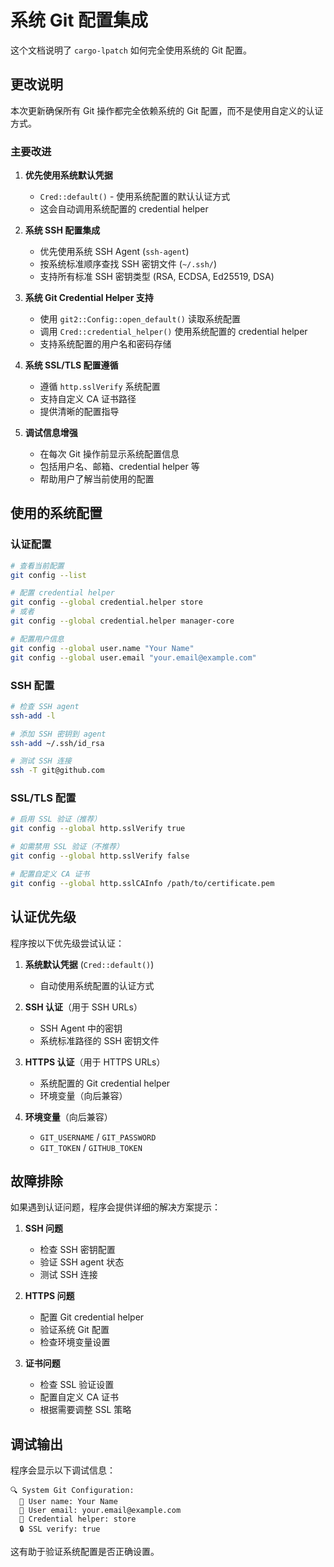 # 系统 Git 配置集成

这个文档说明了 `cargo-lpatch` 如何完全使用系统的 Git 配置。

## 更改说明

本次更新确保所有 Git 操作都完全依赖系统的 Git 配置，而不是使用自定义的认证方式。

### 主要改进

1. **优先使用系统默认凭据**
   - `Cred::default()` - 使用系统配置的默认认证方式
   - 这会自动调用系统配置的 credential helper

2. **系统 SSH 配置集成**
   - 优先使用系统 SSH Agent (`ssh-agent`)
   - 按系统标准顺序查找 SSH 密钥文件 (`~/.ssh/`)
   - 支持所有标准 SSH 密钥类型 (RSA, ECDSA, Ed25519, DSA)

3. **系统 Git Credential Helper 支持**
   - 使用 `git2::Config::open_default()` 读取系统配置
   - 调用 `Cred::credential_helper()` 使用系统配置的 credential helper
   - 支持系统配置的用户名和密码存储

4. **系统 SSL/TLS 配置遵循**
   - 遵循 `http.sslVerify` 系统配置
   - 支持自定义 CA 证书路径
   - 提供清晰的配置指导

5. **调试信息增强**
   - 在每次 Git 操作前显示系统配置信息
   - 包括用户名、邮箱、credential helper 等
   - 帮助用户了解当前使用的配置

## 使用的系统配置

### 认证配置

```bash
# 查看当前配置
git config --list

# 配置 credential helper
git config --global credential.helper store
# 或者
git config --global credential.helper manager-core

# 配置用户信息
git config --global user.name "Your Name"
git config --global user.email "your.email@example.com"
```

### SSH 配置

```bash
# 检查 SSH agent
ssh-add -l

# 添加 SSH 密钥到 agent
ssh-add ~/.ssh/id_rsa

# 测试 SSH 连接
ssh -T git@github.com
```

### SSL/TLS 配置

```bash
# 启用 SSL 验证（推荐）
git config --global http.sslVerify true

# 如需禁用 SSL 验证（不推荐）
git config --global http.sslVerify false

# 配置自定义 CA 证书
git config --global http.sslCAInfo /path/to/certificate.pem
```

## 认证优先级

程序按以下优先级尝试认证：

1. **系统默认凭据** (`Cred::default()`)
   - 自动使用系统配置的认证方式

2. **SSH 认证**（用于 SSH URLs）
   - SSH Agent 中的密钥
   - 系统标准路径的 SSH 密钥文件

3. **HTTPS 认证**（用于 HTTPS URLs）
   - 系统配置的 Git credential helper
   - 环境变量（向后兼容）

4. **环境变量**（向后兼容）
   - `GIT_USERNAME` / `GIT_PASSWORD`
   - `GIT_TOKEN` / `GITHUB_TOKEN`

## 故障排除

如果遇到认证问题，程序会提供详细的解决方案提示：

1. **SSH 问题**
   - 检查 SSH 密钥配置
   - 验证 SSH agent 状态
   - 测试 SSH 连接

2. **HTTPS 问题**
   - 配置 Git credential helper
   - 验证系统 Git 配置
   - 检查环境变量设置

3. **证书问题**
   - 检查 SSL 验证设置
   - 配置自定义 CA 证书
   - 根据需要调整 SSL 策略

## 调试输出

程序会显示以下调试信息：

```
🔍 System Git Configuration:
  👤 User name: Your Name
  📧 User email: your.email@example.com
  🔑 Credential helper: store
  🔒 SSL verify: true
```

这有助于验证系统配置是否正确设置。
